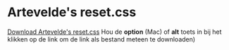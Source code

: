 # Artevelde's reset.css

[Download Artevelde's reset.css](https://raw.githubusercontent.com/gdmgent/css/main/reset.css)
Hou de **option** (Mac) of **alt** toets in bij het klikken op de link om de link als bestand meteen te downloaden)